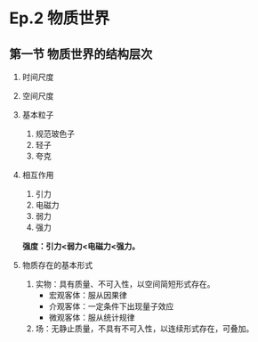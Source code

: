# Ep.2 物质世界

## 第一节 物质世界的结构层次

1. 时间尺度
2. 空间尺度
3. 基本粒子
   1. 规范玻色子
   2. 轻子
   3. 夸克
4. 相互作用
   1. 引力
   2. 电磁力
   3. 弱力
   4. 强力

   **强度：引力<弱力<电磁力<强力。**
5. 物质存在的基本形式
   1. 实物：具有质量、不可入性，以空间简短形式存在。
      * 宏观客体：服从因果律
      * 介观客体：一定条件下出现量子效应
      * 微观客体：服从统计规律
   2. 场：无静止质量，不具有不可入性，以连续形式存在，可叠加。
